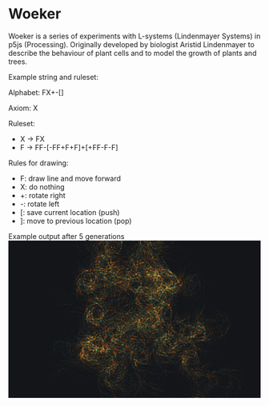 Woeker
=========

Woeker is a series of experiments with L-systems (Lindenmayer Systems) in p5js (Processing).
Originally developed by biologist Aristid Lindenmayer to describe the behaviour of plant cells and to model the growth of plants and trees.

Example string and ruleset:

Alphabet: FX+-[]

Axiom: X

Ruleset:
-	X -> FX
-	F -> FF-[-FF+F+F]+[+FF-F-F]

Rules for drawing:
-	F: draw line and move forward
-	X: do nothing
-	+: rotate right
-	-: rotate left
-	[: save current location (push)
-	]: move to previous location (pop)

Example output after 5 generations
![Alt text](img/woeker7.png?raw=true)
